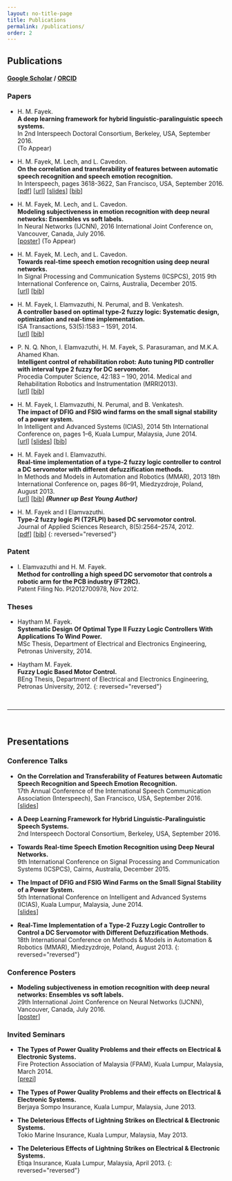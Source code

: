 ```yaml
---
layout: no-title-page
title: Publications
permalink: /publications/
order: 2
---
```


## Publications


#### [Google Scholar](https://scholar.google.com/citations?user=l5T9RtcAAAAJ&hl=en&authuser=1) / [ORCID](https://orcid.org/0000-0002-1840-7605)


### Papers

- H. M. Fayek.  
**A deep learning framework for hybrid linguistic-paralinguistic speech systems.**  
In 2nd Interspeech Doctoral Consortium, Berkeley, USA, September 2016.  
(To Appear)

- H. M. Fayek, M. Lech, and L. Cavedon.  
**On the correlation and transferability of features between automatic speech recognition and speech emotion recognition.**  
In Interspeech, pages 3618-3622, San Francisco, USA, September 2016.  
[[pdf](http://www.isca-speech.org/archive/Interspeech_2016/pdfs/0868.PDF)]
[[url](http://www.isca-speech.org/archive/Interspeech_2016/abstracts/0868.html)]
[[slides](../assets/presentations/Fayek_is16.pdf)]
[[bib](../assets/bibtex/Fayek_is16.bib)]

- H. M. Fayek, M. Lech, and L. Cavedon.  
**Modeling subjectiveness in emotion recognition with deep neural networks: Ensembles vs soft labels.**  
In Neural Networks (IJCNN), 2016 International Joint Conference on, Vancouver, Canada, July 2016.  
[[poster](../assets/presentations/Fayek_ijcnn16.pdf)] (To Appear)

- H. M. Fayek, M. Lech, and L. Cavedon.  
**Towards real-time speech emotion recognition using deep neural networks.**  
In Signal Processing and Communication Systems (ICSPCS), 2015 9th International Conference on, Cairns, Australia, December 2015.  
[[url](http://ieeexplore.ieee.org/xpl/login.jsp?tp=&arnumber=7391796&url=http%3A%2F%2Fieeexplore.ieee.org%2Fxpls%2Fabs_all.jsp%3Farnumber%3D7391796)] [[bib](../assets/bibtex/Fayek_icspcs15.bib)]

- H. M. Fayek, I. Elamvazuthi, N. Perumal, and B. Venkatesh.  
**A controller based on optimal type-2 fuzzy logic: Systematic design, optimization and real-time implementation.**  
ISA Transactions, 53(5):1583 – 1591, 2014.  
[[url](http://www.sciencedirect.com/science/article/pii/S0019057814001219)] [[bib](../assets/bibtex/Fayek_isa14.bib)]

- P. N. Q. Nhon, I. Elamvazuthi, H. M. Fayek, S. Parasuraman, and M.K.A. Ahamed Khan.  
**Intelligent control of rehabilitation robot: Auto tuning PID controller with interval type 2 fuzzy for DC servomotor.**  
Procedia Computer Science, 42:183 – 190, 2014. Medical and Rehabilitation Robotics and Instrumentation (MRRI2013).  
[[url](http://www.sciencedirect.com/science/article/pii/S1877050914014884)] [[bib](../assets/bibtex/Fayek_pcs14.bib)]

- H. M. Fayek, I. Elamvazuthi, N. Perumal, and B. Venkatesh.  
**The impact of DFIG and FSIG wind farms on the small signal stability of a power system.**  
In Intelligent and Advanced Systems (ICIAS), 2014 5th International Conference on, pages 1–6, Kuala Lumpur, Malaysia, June 2014.  
[[url](http://ieeexplore.ieee.org/xpl/articleDetails.jsp?arnumber=6869505&refinements%3D4229336421%26filter%3DAND%28p_IS_Number%3A6869438%29)] [[slides](../assets/presentations/Fayek_icias16.pdf)] [[bib](../assets/bibtex/Fayek_icias14.bib)]

- H. M. Fayek and I. Elamvazuthi.  
**Real-time implementation of a type-2 fuzzy logic controller to control a DC servomotor with different defuzzification methods.**  
In Methods and Models in Automation and Robotics (MMAR), 2013 18th International Conference on, pages 86–91, Miedzyzdroje, Poland, August 2013.  
[[url](http://ieeexplore.ieee.org/xpl/articleDetails.jsp?arnumber=6669886)] [[bib](../assets/bibtex/Fayek_mmar13.bib)]
***(Runner up Best Young Author)***

- H. M. Fayek and I Elamvazuthi.  
**Type-2 fuzzy logic PI (T2FLPI) based DC servomotor control.**  
Journal of Applied Sciences Research, 8(5):2564–2574, 2012.  
[[pdf](http://www.aensiweb.com/old/jasr/jasr/2012/2564-2574.pdf)] [[bib](../assets/bibtex/Fayek_jasr12.bib)]
{: reversed="reversed"}

### Patent

- I. Elamvazuthi and H. M. Fayek.  
**Method for controlling a high speed DC servomotor that controls a robotic arm for the PCB industry (FT2RC).**  
Patent Filing No. PI2012700978, Nov 2012.  


### Theses

- Haytham M. Fayek.  
**Systematic Design Of Optimal Type II Fuzzy Logic Controllers With Applications To Wind Power.**  
MSc Thesis, Department of Electrical and Electronics Engineering, Petronas University, 2014.

- Haytham M. Fayek.  
**Fuzzy Logic Based Motor Control.**  
BEng Thesis, Department of Electrical and Electronics Engineering, Petronas University, 2012.
{: reversed="reversed"}

<br/>

---

<br/>

## Presentations


### Conference Talks

- **On the Correlation and Transferability of Features between Automatic Speech Recognition and Speech Emotion Recognition.**  
17th Annual Conference of the International Speech Communication Association (Interspeech), San Francisco, USA, September 2016.  
[[slides](../assets/presentations/Fayek_is16.pdf)]

- **A Deep Learning Framework for Hybrid Linguistic-Paralinguistic Speech Systems.**  
2nd Interspeech Doctoral Consortium, Berkeley, USA, September 2016.  

- **Towards Real-time Speech Emotion Recognition using Deep Neural Networks.**  
9th International Conference on Signal Processing and Communication Systems (ICSPCS), Cairns, Australia, December 2015.

- **The Impact of DFIG and FSIG Wind Farms on the Small Signal Stability of a Power System.**  
5th International Conference on Intelligent and Advanced Systems (ICIAS), Kuala Lumpur, Malaysia, June 2014.  
[[slides](../assets/presentations/Fayek_icias14.pdf)]

- **Real-Time Implementation of a Type-2 Fuzzy Logic Controller to Control a DC Servomotor with Different Defuzzification Methods.**  
18th International Conference on Methods & Models in Automation & Robotics (MMAR), Miedzyzdroje, Poland, August 2013.
{: reversed="reversed"}

### Conference Posters

- **Modeling subjectiveness in emotion recognition with deep neural networks: Ensembles vs soft labels.**  
29th International Joint Conference on Neural Networks (IJCNN), Vancouver, Canada, July 2016.  
[[poster](../assets/presentations/Fayek_ijcnn16.pdf)]

### Invited Seminars

- **The Types of Power Quality Problems and their effects on Electrical & Electronic Systems.**  
Fire Protection Association of Malaysia (FPAM), Kuala Lumpur, Malaysia, March 2014.  
[[prezi](http://prezi.com/raofccgdehyl/?utm_campaign=share&utm_medium=copy&rc=ex0sharecvc)]

- **The Types of Power Quality Problems and their effects on Electrical & Electronic Systems.**  
Berjaya Sompo Insurance, Kuala Lumpur, Malaysia, June 2013.

- **The Deleterious Effects of Lightning Strikes on Electrical & Electronic Systems.**  
Tokio Marine Insurance, Kuala Lumpur, Malaysia, May 2013.

- **The Deleterious Effects of Lightning Strikes on Electrical & Electronic Systems.**  
Etiqa Insurance, Kuala Lumpur, Malaysia, April 2013.
{: reversed="reversed"}
